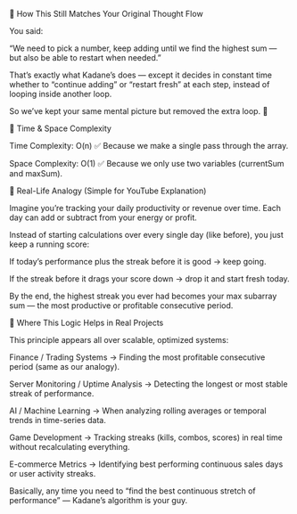 🧠 How This Still Matches Your Original Thought Flow

You said:

“We need to pick a number, keep adding until we find the highest sum — but also be able to restart when needed.”

That’s exactly what Kadane’s does — except it decides in constant time whether to “continue adding” or “restart fresh” at each step, instead of looping inside another loop.

So we’ve kept your same mental picture but removed the extra loop. 🚀

🧮 Time & Space Complexity

Time Complexity: O(n)
✅ Because we make a single pass through the array.

Space Complexity: O(1)
✅ Because we only use two variables (currentSum and maxSum).

🧩 Real-Life Analogy (Simple for YouTube Explanation)

Imagine you’re tracking your daily productivity or revenue over time.
Each day can add or subtract from your energy or profit.

Instead of starting calculations over every single day (like before), you just keep a running score:

If today’s performance plus the streak before it is good → keep going.

If the streak before it drags your score down → drop it and start fresh today.

By the end, the highest streak you ever had becomes your max subarray sum — the most productive or profitable consecutive period.

💼 Where This Logic Helps in Real Projects

This principle appears all over scalable, optimized systems:

Finance / Trading Systems → Finding the most profitable consecutive period (same as our analogy).

Server Monitoring / Uptime Analysis → Detecting the longest or most stable streak of performance.

AI / Machine Learning → When analyzing rolling averages or temporal trends in time-series data.

Game Development → Tracking streaks (kills, combos, scores) in real time without recalculating everything.

E-commerce Metrics → Identifying best performing continuous sales days or user activity streaks.

Basically, any time you need to “find the best continuous stretch of performance” — Kadane’s algorithm is your guy.